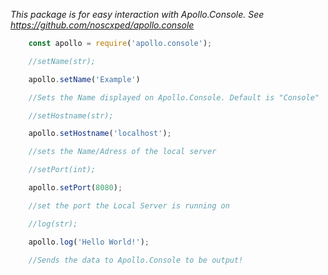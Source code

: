*This package is for easy interaction with Apollo.Console. See https://github.com/noscxped/apollo.console*

```js
    const apollo = require('apollo.console');
```

```js
    //setName(str);

    apollo.setName('Example')

    //Sets the Name displayed on Apollo.Console. Default is "Console"
```

```js
    //setHostname(str);

    apollo.setHostname('localhost');

    //sets the Name/Adress of the local server
```

```js
    //setPort(int);

    apollo.setPort(8080);

    //set the port the Local Server is running on
```

```js
    //log(str);

    apollo.log('Hello World!');

    //Sends the data to Apollo.Console to be output!
```